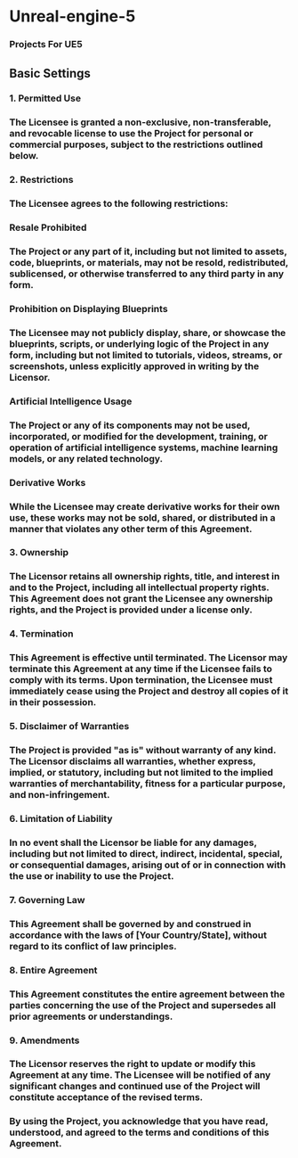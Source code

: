 # Unreal-engine-5
### Projects For UE5

## Basic Settings ##

### 1. Permitted Use ###

### The Licensee is granted a non-exclusive, non-transferable, and revocable license to use the Project for personal or commercial purposes, subject to the restrictions outlined below. ###

### 2. Restrictions ### 

### The Licensee agrees to the following restrictions: ###

### Resale Prohibited ###

### The Project or any part of it, including but not limited to assets, code, blueprints, or materials, may not be resold, redistributed, sublicensed, or otherwise transferred to any third party in any form. ###

### Prohibition on Displaying Blueprints ### 

### The Licensee may not publicly display, share, or showcase the blueprints, scripts, or underlying logic of the Project in any form, including but not limited to tutorials, videos, streams, or screenshots, unless explicitly approved in writing by the Licensor. ###
### Artificial Intelligence Usage ###

### The Project or any of its components may not be used, incorporated, or modified for the development, training, or operation of artificial intelligence systems, machine learning models, or any related technology.

### Derivative Works

### While the Licensee may create derivative works for their own use, these works may not be sold, shared, or distributed in a manner that violates any other term of this Agreement.

### 3. Ownership

### The Licensor retains all ownership rights, title, and interest in and to the Project, including all intellectual property rights. This Agreement does not grant the Licensee any ownership rights, and the Project is provided under a license only.

### 4. Termination

### This Agreement is effective until terminated. The Licensor may terminate this Agreement at any time if the Licensee fails to comply with its terms. Upon termination, the Licensee must immediately cease using the Project and destroy all copies of it in their possession.

### 5. Disclaimer of Warranties

### The Project is provided "as is" without warranty of any kind. The Licensor disclaims all warranties, whether express, implied, or statutory, including but not limited to the implied warranties of merchantability, fitness for a particular purpose, and non-infringement.

### 6. Limitation of Liability

### In no event shall the Licensor be liable for any damages, including but not limited to direct, indirect, incidental, special, or consequential damages, arising out of or in connection with the use or inability to use the Project.

### 7. Governing Law

### This Agreement shall be governed by and construed in accordance with the laws of [Your Country/State], without regard to its conflict of law principles.

### 8. Entire Agreement

### This Agreement constitutes the entire agreement between the parties concerning the use of the Project and supersedes all prior agreements or understandings.

### 9. Amendments

### The Licensor reserves the right to update or modify this Agreement at any time. The Licensee will be notified of any significant changes and continued use of the Project will constitute acceptance of the revised terms.

### By using the Project, you acknowledge that you have read, understood, and agreed to the terms and conditions of this Agreement.